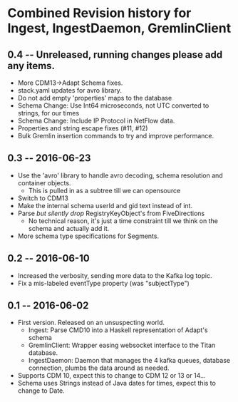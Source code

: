 # Combined Revision history for Ingest, IngestDaemon, GremlinClient

## 0.4 -- Unreleased, running changes please add any items.
* More CDM13->Adapt Schema fixes.
* stack.yaml updates for avro library.
* Do not add empty 'properties' maps to the database
* Schema Change: Use Int64 microseconds, not UTC converted to strings, for our times
* Schema Change: Include IP Protocol in NetFlow data.
* Properties and string escape fixes (#11, #12)
* Bulk Gremlin insertion commands to try and improve performance.

## 0.3 -- 2016-06-23
* Use the 'avro' library to handle avro decoding, schema resolution and container objects.
  - This is pulled in as a subtree till we can opensource
* Switch to CDM13
* Make the internal schema userId and gid text instead of int.
* Parse _but silently drop_ RegistryKeyObject's from FiveDirections
    - No technical reason, it's just a time constraint till we think on the
      schema and actually add it.
* More schema type specifications for Segments.

## 0.2 -- 2016-06-10

* Increased the verbosity, sending more data to the Kafka log topic.
* Fix a mis-labeled eventType property (was "subjectType")

## 0.1  -- 2016-06-02

* First version. Released on an unsuspecting world.
  - Ingest: Parse CMD10 into a Haskell representation of Adapt's schema
  - GremlinClient: Wrapper easing websocket interface to the Titan database.
  - IngestDaemon: Daemon that manages the 4 kafka queues, database connection,
    plumbs the data around as needed.
* Supports CDM 10, expect this to change to CDM 12 or 13 or 14...
* Schema uses Strings instead of Java dates for times, expect this to change to Date.
